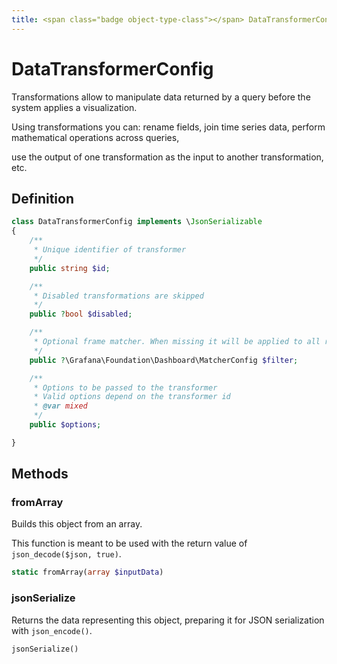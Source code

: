 ```yaml
---
title: <span class="badge object-type-class"></span> DataTransformerConfig
---
```

# <span class="badge object-type-class"></span> DataTransformerConfig

Transformations allow to manipulate data returned by a query before the system applies a visualization.

Using transformations you can: rename fields, join time series data, perform mathematical operations across queries,

use the output of one transformation as the input to another transformation, etc.

## Definition

```php
class DataTransformerConfig implements \JsonSerializable
{
    /**
     * Unique identifier of transformer
     */
    public string $id;

    /**
     * Disabled transformations are skipped
     */
    public ?bool $disabled;

    /**
     * Optional frame matcher. When missing it will be applied to all results
     */
    public ?\Grafana\Foundation\Dashboard\MatcherConfig $filter;

    /**
     * Options to be passed to the transformer
     * Valid options depend on the transformer id
     * @var mixed
     */
    public $options;

}
```
## Methods

### <span class="badge object-method"></span> fromArray

Builds this object from an array.

This function is meant to be used with the return value of `json_decode($json, true)`.

```php
static fromArray(array $inputData)
```

### <span class="badge object-method"></span> jsonSerialize

Returns the data representing this object, preparing it for JSON serialization with `json_encode()`.

```php
jsonSerialize()
```

